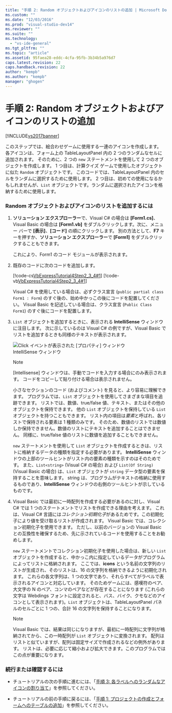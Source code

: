 ```yaml
---
title: "手順 2: Random オブジェクトおよびアイコンのリストの追加 | Microsoft Docs"
ms.custom: ""
ms.date: "12/03/2016"
ms.prod: "visual-studio-dev14"
ms.reviewer: ""
ms.suite: ""
ms.technology: 
  - "vs-ide-general"
ms.tgt_pltfrm: ""
ms.topic: "article"
ms.assetid: 95faea28-eddc-4cfa-95fb-3b34b5a976d7
caps.latest.revision: 22
caps.handback.revision: 22
author: "kempb"
ms.author: "kempb"
manager: "ghogen"
---
```

# 手順 2: Random オブジェクトおよびアイコンのリストの追加
[!INCLUDE[vs2017banner](../code-quality/includes/vs2017banner.md)]

このステップでは、絵合わせゲームに使用する一連のアイコンを作成します。  各アイコンは、フォーム上の TableLayoutPanel 内の 2 つのランダムなセルに追加されます。  そのために、2 つの `new` ステートメントを使用して 2 つのオブジェクトを作成します。  1 つ目は、計算クイズ ゲームで使用したオブジェクトに似た `Random` オブジェクトです。  このコードでは、TableLayoutPanel 内のセルをランダムに選択するために使用します。  2 つ目は、初めての使用になるかもしれませんが、`List` オブジェクトです。ランダムに選択されたアイコンを格納するために使用します。  
  
### Random オブジェクトおよびアイコンのリストを追加するには  
  
1.  **ソリューション エクスプローラー**で、Visual C\# の場合は **\[Form1.cs\]**、Visual Basic の場合は **\[Form1.vb\]** をダブルクリックします。次に、メニュー バーで **\[表示\]**、**\[コード\]** の順にクリックします。  別の方法として、**F7** キーを押すか、**ソリューション エクスプローラー**で **\[Form1\]** をダブルクリックすることもできます。  
  
     これにより、Form1 のコード モジュールが表示されます。  
  
2.  既存のコードに次のコードを追加します。  
  
     [!code-cs[VbExpressTutorial4Step2_3_4#1](../ide/codesnippet/CSharp/step-2-add-a-random-object-and-a-list-of-icons_1.cs)]
     [!code-vb[VbExpressTutorial4Step2_3_4#1](../ide/codesnippet/VisualBasic/step-2-add-a-random-object-and-a-list-of-icons_1.vb)]  
  
     Visual C\# を使用している場合は、必ずクラス宣言 \(`public partial class Form1 : Form`\) のすぐ後の、始め中かっこの後にコードを配置してください。  Visual Basic を記述している場合は、クラス宣言 \(`Public Class Form1`\) のすぐ後にコードを配置します。  
  
3.  `List` オブジェクトを追加するときに、表示される **IntelliSense** ウィンドウに注目します。  次に示しているのは Visual C\# の例ですが、Visual Basic でリストを追加するときも同様のテキストが表示されます。  
  
     ![Click イベントが表示された &#91;プロパティ&#93; ウィンドウ](../ide/media/express_listintellisense.png "Express\_ListIntellisense")  
IntelliSense ウィンドウ  
  
    > [!NOTE]
    >  \[Intellisense\] ウィンドウは、手動でコードを入力する場合にのみ表示されます。  コードをコピーして貼り付ける場合は表示されません。  
  
     小さなセクションのコード \(およびコメント\) を見ると、より容易に理解できます。  プログラムでは、`List` オブジェクトを使用してさまざまな項目を追跡できます。  リストでは、数値、true\/false 値、テキスト、またはその他のオブジェクトを保持できます。  他の `List` オブジェクトを保持している `List` オブジェクトを持つこともできます。  リスト内の項目は*要素*と呼ばれ、各リストで保持される要素は 1 種類のみです。  そのため、数値のリストでは数値しか保持できません。数値のリストにテキストを追加することはできません。  同様に、true\/false 値のリストに数値を追加することもできません。  
  
     `new` ステートメントを使用して `List` オブジェクトを作成するときは、リストに格納するデータの種類を指定する必要があります。  **IntelliSense** ウィンドウの上部のツールヒントがリスト内の要素の種類を示すのはそのためです。  また、`List<string>` \(Visual C\# の場合\) および `List(Of String)` \(Visual Basic の場合\) は、`List` オブジェクトが `string` データ型の要素を保持することを意味します。  string は、プログラムがテキストの格納に使用するものであり、**IntelliSense** ウィンドウの右側のツールヒントが示しているものです。  
  
4.  Visual Basic では最初に一時配列を作成する必要があるのに対し、Visual C\# では 1 つのステートメントでリストを作成できる理由を考えます。  これは、Visual C\# 言語には*コレクション初期化子*があるためです。この初期化子により値を受け取るリストが作成されます。  Visual Basic では、コレクション初期化子を使用できます。  ただし、以前のバージョンの Visual Basic との互換性を確保するため、先に示されているコードを使用することをお勧めします。  
  
     `new` ステートメントでコレクション初期化子を使用した場合は、新しい `List` オブジェクトを作成すると、中かっこ内に指定しているデータがプログラムによってリストに格納されます。  ここでは、**icons** という名前の文字列のリストが生成され、そのリストは、16 の文字列を格納できるように初期化されます。  これらの各文字列は、1 つの文字であり、それらすべてがラベルで表示されるアイコンと対応しています。  そのためゲームには、感嘆符のペア、大文字の N のペア、コンマのペアなどが存在することになります \(これらの文字は Webdings フォントに設定されると、バス、バイク、クモなどのアイコンとして表示されます\)。`List` オブジェクトは、TableLayoutPanel パネルのセルごとに 1 つの、合計 16 の文字列を保持することになります。  
  
    > [!NOTE]
    >  Visual Basic では、結果は同じになりますが、最初に一時配列に文字列が格納されてから、この一時配列が `List` オブジェクトに変換されます。  配列はリストと似ていますが、配列は固定サイズで作成されるなどの例外があります。  リストは、必要に応じて縮小および拡大できます。このプログラムではこの点が重要になります。  
  
### 続行または確認するには  
  
-   チュートリアルの次の手順に進むには、「[手順 3: 各ラベルへのランダムなアイコンの割り当て](../Topic/Step%203:%20Assign%20a%20Random%20Icon%20to%20Each%20Label.md)」を参照してください。  
  
-   チュートリアルの前の手順に戻るには、「[手順 1: プロジェクトの作成とフォームへのテーブルの追加](../ide/step-1-create-a-project-and-add-a-table-to-your-form.md)」を参照してください。